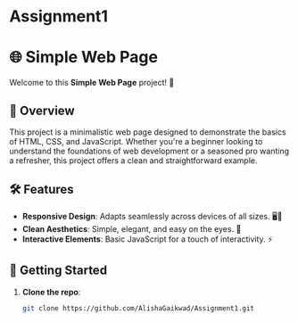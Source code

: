 # Assignment1
# 🌐 Simple Web Page

Welcome to this **Simple Web Page** project! 🎉

## 📖 Overview

This project is a minimalistic web page designed to demonstrate the basics of HTML, CSS, and JavaScript. Whether you're a beginner looking to understand the foundations of web development or a seasoned pro wanting a refresher, this project offers a clean and straightforward example.

## 🛠️ Features

- **Responsive Design**: Adapts seamlessly across devices of all sizes. 🖥️📱
- **Clean Aesthetics**: Simple, elegant, and easy on the eyes. 🎨
- **Interactive Elements**: Basic JavaScript for a touch of interactivity. ⚡

## 🚀 Getting Started

1. **Clone the repo**:
   ```bash
   git clone https://github.com/AlishaGaikwad/Assignment1.git

